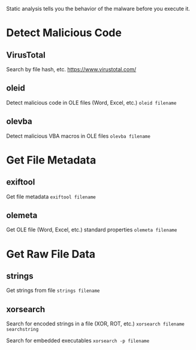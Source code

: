 Static analysis tells you the behavior of the malware before you execute it.

# Detect Malicious Code

## VirusTotal

Search by file hash, etc.
https://www.virustotal.com/

## oleid

Detect malicious code in OLE files (Word, Excel, etc.)
`oleid filename`

## olevba

Detect malicious VBA macros in OLE files
`olevba filename`

# Get File Metadata

## exiftool

Get file metadata
`exiftool filename`

## olemeta

Get OLE file (Word, Excel, etc.) standard properties
`olemeta filename`

# Get Raw File Data

## strings

Get strings from file
`strings filename`

## xorsearch

Search for encoded strings in a file (XOR, ROT, etc.)
`xorsearch filename searchstring`

Search for embedded executables
`xorsearch -p filename`

